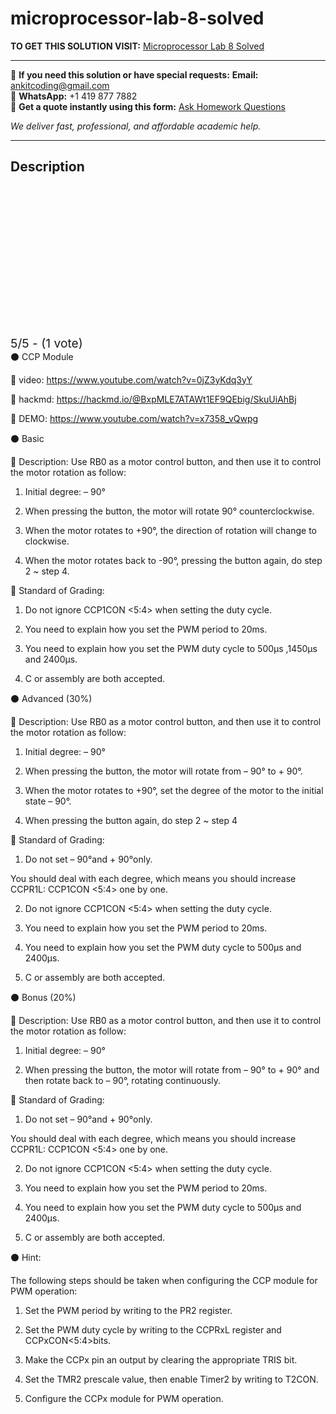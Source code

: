# microprocessor-lab-8-solved
**TO GET THIS SOLUTION VISIT:** [Microprocessor Lab 8 Solved](https://www.ankitcodinghub.com/product/microprocessor-lab-8-requirement-description-solved/)


---

📩 **If you need this solution or have special requests:** **Email:** ankitcoding@gmail.com  
📱 **WhatsApp:** +1 419 877 7882  
📄 **Get a quote instantly using this form:** [Ask Homework Questions](https://www.ankitcodinghub.com/services/ask-homework-questions/)

*We deliver fast, professional, and affordable academic help.*

---

<h2>Description</h2>



<div class="kk-star-ratings kksr-auto kksr-align-center kksr-valign-top" data-payload="{&quot;align&quot;:&quot;center&quot;,&quot;id&quot;:&quot;110227&quot;,&quot;slug&quot;:&quot;default&quot;,&quot;valign&quot;:&quot;top&quot;,&quot;ignore&quot;:&quot;&quot;,&quot;reference&quot;:&quot;auto&quot;,&quot;class&quot;:&quot;&quot;,&quot;count&quot;:&quot;1&quot;,&quot;legendonly&quot;:&quot;&quot;,&quot;readonly&quot;:&quot;&quot;,&quot;score&quot;:&quot;5&quot;,&quot;starsonly&quot;:&quot;&quot;,&quot;best&quot;:&quot;5&quot;,&quot;gap&quot;:&quot;4&quot;,&quot;greet&quot;:&quot;Rate this product&quot;,&quot;legend&quot;:&quot;5\/5 - (1 vote)&quot;,&quot;size&quot;:&quot;24&quot;,&quot;title&quot;:&quot;Microprocessor Lab 8 Solved&quot;,&quot;width&quot;:&quot;138&quot;,&quot;_legend&quot;:&quot;{score}\/{best} - ({count} {votes})&quot;,&quot;font_factor&quot;:&quot;1.25&quot;}">

<div class="kksr-stars">

<div class="kksr-stars-inactive">
            <div class="kksr-star" data-star="1" style="padding-right: 4px">


<div class="kksr-icon" style="width: 24px; height: 24px;"></div>
        </div>
            <div class="kksr-star" data-star="2" style="padding-right: 4px">


<div class="kksr-icon" style="width: 24px; height: 24px;"></div>
        </div>
            <div class="kksr-star" data-star="3" style="padding-right: 4px">


<div class="kksr-icon" style="width: 24px; height: 24px;"></div>
        </div>
            <div class="kksr-star" data-star="4" style="padding-right: 4px">


<div class="kksr-icon" style="width: 24px; height: 24px;"></div>
        </div>
            <div class="kksr-star" data-star="5" style="padding-right: 4px">


<div class="kksr-icon" style="width: 24px; height: 24px;"></div>
        </div>
    </div>

<div class="kksr-stars-active" style="width: 138px;">
            <div class="kksr-star" style="padding-right: 4px">


<div class="kksr-icon" style="width: 24px; height: 24px;"></div>
        </div>
            <div class="kksr-star" style="padding-right: 4px">


<div class="kksr-icon" style="width: 24px; height: 24px;"></div>
        </div>
            <div class="kksr-star" style="padding-right: 4px">


<div class="kksr-icon" style="width: 24px; height: 24px;"></div>
        </div>
            <div class="kksr-star" style="padding-right: 4px">


<div class="kksr-icon" style="width: 24px; height: 24px;"></div>
        </div>
            <div class="kksr-star" style="padding-right: 4px">


<div class="kksr-icon" style="width: 24px; height: 24px;"></div>
        </div>
    </div>
</div>


<div class="kksr-legend" style="font-size: 19.2px;">
            5/5 - (1 vote)    </div>
    </div>
⚫ CCP Module

 video: https://www.youtube.com/watch?v=0jZ3yKdq3yY

 hackmd: https://hackmd.io/@BxpMLE7ATAWt1EF9QEbig/SkuUiAhBj

 DEMO: https://www.youtube.com/watch?v=x7358_vQwpg

⚫ Basic

 Description: Use RB0 as a motor control button, and then use it to control the motor rotation as follow:

1. Initial degree: – 90°

2. When pressing the button, the motor will rotate 90° counterclockwise.

3. When the motor rotates to +90°, the direction of rotation will change to clockwise.

4. When the motor rotates back to -90°, pressing the button again, do step 2 ~ step 4.

 Standard of Grading:

1. Do not ignore CCP1CON &lt;5:4&gt; when setting the duty cycle.

2. You need to explain how you set the PWM period to 20ms.

3. You need to explain how you set the PWM duty cycle to 500μs ,1450μs and 2400μs.

4. C or assembly are both accepted.

⚫ Advanced (30%)

 Description: Use RB0 as a motor control button, and then use it to control the motor rotation as follow:

1. Initial degree: – 90°

2. When pressing the button, the motor will rotate from – 90° to + 90°.

3. When the motor rotates to +90°, set the degree of the motor to the initial state – 90°.

4. When pressing the button again, do step 2 ~ step 4

 Standard of Grading:

1. Do not set – 90°and + 90°only.

You should deal with each degree, which means you should increase CCPR1L: CCP1CON &lt;5:4&gt; one by one.

2. Do not ignore CCP1CON &lt;5:4&gt; when setting the duty cycle.

3. You need to explain how you set the PWM period to 20ms.

4. You need to explain how you set the PWM duty cycle to 500μs and 2400μs.

5. C or assembly are both accepted.

⚫ Bonus (20%)

 Description: Use RB0 as a motor control button, and then use it to control the motor rotation as follow:

1. Initial degree: – 90°

2. When pressing the button, the motor will rotate from – 90° to + 90° and then rotate back to – 90°, rotating continuously.

 Standard of Grading:

1. Do not set – 90°and + 90°only.

You should deal with each degree, which means you should increase CCPR1L: CCP1CON &lt;5:4&gt; one by one.

2. Do not ignore CCP1CON &lt;5:4&gt; when setting the duty cycle.

3. You need to explain how you set the PWM period to 20ms.

4. You need to explain how you set the PWM duty cycle to 500μs and 2400μs.

5. C or assembly are both accepted.

⚫ Hint:

The following steps should be taken when configuring the CCP module for PWM operation:

1. Set the PWM period by writing to the PR2 register.

2. Set the PWM duty cycle by writing to the CCPRxL register and CCPxCON&lt;5:4&gt;bits.

3. Make the CCPx pin an output by clearing the appropriate TRIS bit.

4. Set the TMR2 prescale value, then enable Timer2 by writing to T2CON.

5. Configure the CCPx module for PWM operation.
